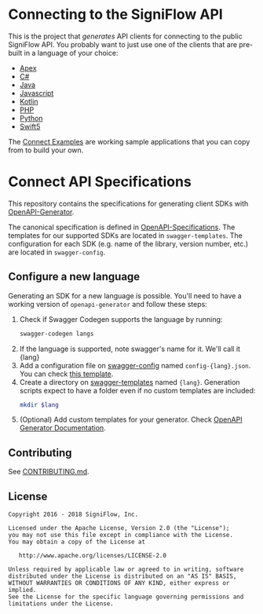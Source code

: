 Connecting to the SigniFlow API
============================

This is the project that _generates_ API clients for connecting to the public SigniFlow API. You probably want to just use one of the clients that are pre-built in a language of your choice:

* [Apex](https://github.com/SigniFlow/connect-apex-sdk)
* [C#](https://github.com/SigniFlow/connect-csharp-sdk)
* [Java](https://github.com/SigniFlow/connect-java-sdk)
* [Javascript](https://github.com/SigniFlow/connect-javascript-sdk)
* [Kotlin](https://github.com/SigniFlow/connect-kotlin-sdk)
* [PHP](https://github.com/SigniFlow/connect-php-sdk)
* [Python](https://github.com/SigniFlow/connect-python-sdk)
* [Swift5](https://github.com/SigniFlow/connect-swift5-sdk)


The [Connect Examples](https://github.com/SigniFlow/connect-api-examples/) are working sample applications that you can copy from to build your own.

Connect API Specifications
=============================

This repository contains the specifications for generating client SDKs with
[OpenAPI-Generator](https://openapi-generator.tech/).

The canonical specification is defined in [OpenAPI-Specifications](https://github.com/SigniFlow/OpenAPI-Specifications). The templates for our
supported SDKs are located in `swagger-templates`. The configuration for each
SDK (e.g. name of the library, version number, etc.) are located in
`swagger-config`.

Configure a new language
------------------------

Generating an SDK for a new language is possible. You'll need to have a working version of `openapi-generator` and follow these steps:

1. Check if Swagger Codegen supports the language by running:
    ```bash
    swagger-codegen langs
    ```
2. If the language is supported, note swagger's name for it. We'll call it {lang}
3. Add a configuration file on [swagger-config](swagger-config/) named `config-{lang}.json`. You can check [this template](swagger-config/config-{lang}.json).
4. Create a directory on [swagger-templates](swagger-templates/) named `{lang}`. Generation scripts expect to have a folder even if no custom templates are included:
    ```bash
    mkdir $lang
    ```
5. (Optional) Add custom templates for your generator. Check [OpenAPI Generator Documentation](https://openapi-generator.tech/docs/templating).


Contributing
------------

See [CONTRIBUTING.md](./CONTRIBUTING.md).

License
-------

```
Copyright 2016 - 2018 SigniFlow, Inc.

Licensed under the Apache License, Version 2.0 (the "License");
you may not use this file except in compliance with the License.
You may obtain a copy of the License at

   http://www.apache.org/licenses/LICENSE-2.0

Unless required by applicable law or agreed to in writing, software
distributed under the License is distributed on an "AS IS" BASIS,
WITHOUT WARRANTIES OR CONDITIONS OF ANY KIND, either express or implied.
See the License for the specific language governing permissions and
limitations under the License.
```
